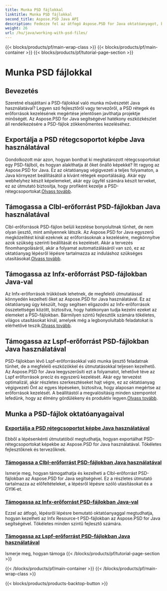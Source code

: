 ```yaml
---
title: Munka PSD fájlokkal
linktitle: Munka PSD fájlokkal
second_title: Aspose.PSD Java API
description: Fedezze fel az átfogó Aspose.PSD for Java oktatóanyagot, beleértve a PSD-rétegcsoportok képekké való exportálását, valamint a Clbl, Infx és Lspf erőforrások kezelését.
weight: 26
url: /hu/java/working-with-psd-files/
---
```


{{< blocks/products/pf/main-wrap-class >}}
{{< blocks/products/pf/main-container >}}
{{< blocks/products/pf/tutorial-page-section >}}

# Munka PSD fájlokkal


## Bevezetés

Szeretné elsajátítani a PSD-fájlokkal való munka művészetét Java használatával? Legyen szó fejlesztőről vagy tervezőről, a PSD rétegek és erőforrások kezelésének megértése jelentősen javíthatja projektje minőségét. Az Aspose.PSD for Java segítségével hatékony eszközkészlet áll rendelkezésére a PSD-fájlok zökkenőmentes kezeléséhez.

## Exportálja a PSD rétegcsoportot képbe Java használatával

 Gondolkozott már azon, hogyan bonthat ki meghatározott rétegcsoportokat egy PSD-fájlból, és hogyan alakíthatja át őket önálló képekké? Itt ragyog az Aspose.PSD for Java. Ez az oktatóanyag végigvezeti a teljes folyamaton, a Java környezet beállításától a kívánt rétegek exportálásáig. Akár egy webhelyhez készít képelemeket, akár egy ügyfél számára készít terveket, ez az útmutató biztosítja, hogy profiként kezelje a PSD-rétegcsoportokat.[Olvass tovább](./export-psd-layer-group-to-image/).

## Támogassa a Clbl-erőforrást PSD-fájlokban Java használatával

 Clbl-erőforrások PSD-fájlon belüli kezelése bonyolultnak tűnhet, de nem olyan ijesztő, mint amilyennek látszik. Az Aspose.PSD for Java egyszerű megközelítést kínál ezeknek az erőforrásoknak a kezelésére, megkönnyítve azok szükség szerinti beállítását és kezelését. Akár a tervezés finomhangolásáról, akár a folyamat automatizálásáról van szó, ez az oktatóanyag lépésről lépésre tartalmazza az induláshoz szükséges utasításokat.[Olvass tovább](./support-clbl-resource-psd-files/).

## Támogassa az Infx-erőforrást PSD-fájlokban Java-val

 Az Infx-erőforrások trükkösek lehetnek, de megfelelő útmutatással könnyedén kezelheti őket az Aspose.PSD for Java használatával. Ez az oktatóanyag úgy készült, hogy segítsen eligazodni az Infx-erőforrások összetettségei között, biztosítva, hogy hatékonyan tudja kezelni ezeket az elemeket a PSD-fájlokban. Bármilyen szintű fejlesztők számára tökéletes, világos utasításokat kínál, amelyek még a legbonyolultabb feladatokat is elérhetővé teszik.[Olvass tovább](./support-infx-resource-psd-files/).

## Támogassa az Lspf-erőforrást PSD-fájlokban Java használatával

 PSD-fájlokban lévő Lspf-erőforrásokkal való munka ijesztő feladatnak tűnhet, de a megfelelő eszközökkel és útmutatásokkal teljesen kezelhető. Az Aspose.PSD for Java leegyszerűsíti ezt a folyamatot, lehetővé téve az Lspf erőforrások precíz és egyszerű kezelését. Akár egy tervezést optimalizál, akár részletes szerkesztéseket hajt végre, ez az oktatóanyag végigvezeti Önt az egyes lépéseken, biztosítva, hogy alaposan megértse az erőforrások kezelését. A beállítástól a megvalósításig minden szempontot lefedünk, hogy az élmény gördülékeny és produktív legyen.[Olvass tovább](./support-lspf-resource-psd-files/).

## Munka a PSD-fájlok oktatóanyagaival
### [Exportálja a PSD rétegcsoportot képbe Java használatával](./export-psd-layer-group-to-image/)
Ebből a lépésenkénti útmutatóból megtudhatja, hogyan exportálhat PSD-rétegcsoportokat képekbe az Aspose.PSD for Java használatával. Tökéletes fejlesztőknek és tervezőknek.
### [Támogassa a Clbl-erőforrást PSD-fájlokban Java használatával](./support-clbl-resource-psd-files/)
Ismerje meg, hogyan támogathatja és kezelheti a Clbl-erőforrást PSD-fájlokban az Aspose.PSD for Java segítségével. Ez a részletes útmutató tartalmazza az előfeltételeket, a lépésről lépésre szóló utasításokat és a GYIK-et.
### [Támogassa az Infx-erőforrást PSD-fájlokban Java-val](./support-infx-resource-psd-files/)
Ezzel az átfogó, lépésről lépésre bemutató oktatóanyaggal megtudhatja, hogyan kezelheti az Infx Resource-t PSD-fájlokban az Aspose.PSD for Java segítségével. Tökéletes minden szintű fejlesztő számára.
### [Támogassa az Lspf-erőforrást PSD-fájlokban Java használatával](./support-lspf-resource-psd-files/)
Ismerje meg, hogyan támoga
{{< /blocks/products/pf/tutorial-page-section >}}

{{< /blocks/products/pf/main-container >}}
{{< /blocks/products/pf/main-wrap-class >}}

{{< blocks/products/products-backtop-button >}}
